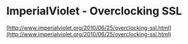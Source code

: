 <!--
id: 5628121701
link: http://tumblr.atmos.org/post/5628121701/imperialviolet-overclocking-ssl
slug: imperialviolet-overclocking-ssl
date: Wed May 18 2011 20:30:27 GMT-0700 (PDT)
publish: 2011-05-018
tags: 
title: ImperialViolet - Overclocking SSL
-->


ImperialViolet - Overclocking SSL
=================================

[http://www.imperialviolet.org/2010/06/25/overclocking-ssl.html](http://www.imperialviolet.org/2010/06/25/overclocking-ssl.html)

